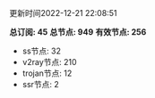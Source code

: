 更新时间2022-12-21 22:08:51

**总订阅: 45**
**总节点: 949**
**有效节点: 256**
- ss节点: 32
- v2ray节点: 210
- trojan节点: 12
- ssr节点: 2
